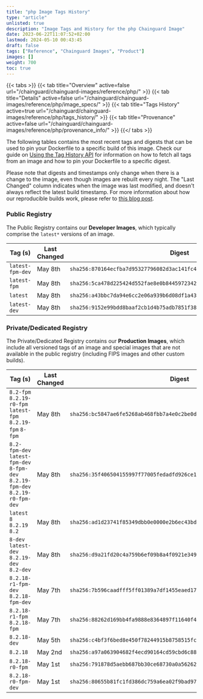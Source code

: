```yaml
---
title: "php Image Tags History"
type: "article"
unlisted: true
description: "Image Tags and History for the php Chainguard Image"
date: 2023-06-22T11:07:52+02:00
lastmod: 2024-05-10 00:43:45
draft: false
tags: ["Reference", "Chainguard Images", "Product"]
images: []
weight: 700
toc: true
---
```


{{< tabs >}}
{{< tab title="Overview" active=false url="/chainguard/chainguard-images/reference/php/" >}}
{{< tab title="Details" active=false url="/chainguard/chainguard-images/reference/php/image_specs/" >}}
{{< tab title="Tags History" active=true url="/chainguard/chainguard-images/reference/php/tags_history/" >}}
{{< tab title="Provenance" active=false url="/chainguard/chainguard-images/reference/php/provenance_info/" >}}
{{</ tabs >}}

The following tables contains the most recent tags and digests that can be used to pin your Dockerfile to a specific build of this image. Check our guide on [Using the Tag History API](/chainguard/chainguard-images/using-the-tag-history-api/) for information on how to fetch all tags from an image and how to pin your Dockerfile to a specific digest.

Please note that digests and timestamps only change when there is a change to the image, even though images are rebuilt every night. The "Last Changed" column indicates when the image was last modified, and doesn't always reflect the latest build timestamp. For more information about how our reproducible builds work, please refer to [this blog post](https://www.chainguard.dev/unchained/reproducing-chainguards-reproducible-image-builds).

### Public Registry
The Public Registry contains our **Developer Images**, which typically comprise the `latest*` versions of an image.

| Tag (s)           | Last Changed | Digest                                                                    |
|-------------------|--------------|---------------------------------------------------------------------------|
|  `latest-fpm-dev` | May 8th      | `sha256:870164ecfba7d95327796082d3ac141fc416aa7d80bca86949e842fe57e9a645` |
|  `latest-fpm`     | May 8th      | `sha256:5ca478d225424d552fae8e0b8445972342349ae48755be9e658521370abd9112` |
|  `latest`         | May 8th      | `sha256:a43bbc7da94e6cc2e06a939b6d08df1a43b4cfbad4dd8ef3c5184b86794feacd` |
|  `latest-dev`     | May 8th      | `sha256:9152e99bdd8baaf2cb1d4b75adb7851f385ff3d4b7636ce242b45f634559a289` |


### Private/Dedicated Registry
The Private/Dedicated Registry contains our **Production Images**, which include all versioned tags of an image and special images that are not available in the public registry (including FIPS images and other custom builds).

| Tag (s)                                                                          | Last Changed | Digest                                                                    |
|----------------------------------------------------------------------------------|--------------|---------------------------------------------------------------------------|
|  `8.2-fpm` `8.2.19-r0-fpm` `latest-fpm` `8.2.19-fpm` `8-fpm`                     | May 8th      | `sha256:bc5847ae6fe5268ab468fbb7a4e0c2be0d0113c6564084af9d9345cb5f3f90b2` |
|  `8.2-fpm-dev` `latest-fpm-dev` `8-fpm-dev` `8.2.19-fpm-dev` `8.2.19-r0-fpm-dev` | May 8th      | `sha256:35f406504155997f77005fedadfd926ce1afee27ad99c37e79db0aaa87c56128` |
|  `latest` `8` `8.2.19` `8.2`                                                     | May 8th      | `sha256:ad1d23741f85349dbb0e0000e2b6ec43bd9bbe24abf921f2ae7f6ff72ab7693f` |
|  `8-dev` `latest-dev` `8.2.19-dev` `8.2-dev`                                     | May 8th      | `sha256:d9a21fd20c4a759b6ef09b8a4f0921e3491b58bd118231b481cea471dd95a7b5` |
|  `8.2.18-r1-fpm-dev` `8.2.18-fpm-dev`                                            | May 7th      | `sha256:7b596caadfff5ff01389a7df1455eaed17072eee8838d70550acdecff0075224` |
|  `8.2.18-r1-fpm` `8.2.18-fpm`                                                    | May 7th      | `sha256:88262d169bb4fa9888e8364897f11640f42183ecbf12aa9c5726ac8cba147adb` |
|  `8.2.18-dev`                                                                    | May 5th      | `sha256:c4bf3f6bed8e450f78244915b8758515fc6986feb9c9d128db900700ee32d666` |
|  `8.2.18`                                                                        | May 2nd      | `sha256:a97a063904682f4ecd90164cd59cbd6c88337a6f7f9762ac19b2a573d204b38a` |
|  `8.2.18-r0-fpm`                                                                 | May 1st      | `sha256:791878d5aebb687bb30ce68730a0a56262f8ea6356b600446865ba75d76cdf93` |
|  `8.2.18-r0-fpm-dev`                                                             | May 1st      | `sha256:80655b81fc1fd386dc759a6ea02f9bad9763c4011370dc2025c7ce81e2fedd0e` |

